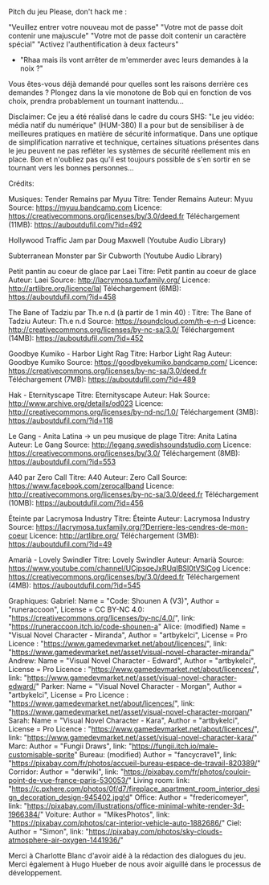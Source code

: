 Pitch du jeu Please, don't hack me :

"Veuillez entrer votre nouveau mot de passe"
"Votre mot de passe doit contenir une majuscule"
"Votre mot de passe doit contenir un caractère spécial"
"Activez l'authentification à deux facteurs"
- "Rhaa mais ils vont arrêter de m'emmerder avec leurs demandes à la noix ?"

Vous êtes-vous déjà demandé pour quelles sont les raisons derrière ces demandes ? Plongez dans la vie monotone de Bob qui en fonction de vos choix, prendra probablement un tournant inattendu...

Disclaimer: 
Ce jeu a été réalisé dans le cadre du cours SHS: "Le jeu vidéo: média natif du numérique" (HUM-380)
Il a pour but de sensibiliser à de meilleures pratiques en matière de sécurité informatique.
Dans une optique de simplification narrative et technique, certaines situations présentes dans le jeu peuvent ne pas refléter les systèmes de sécurité réellement mis en place.
Bon et n'oubliez pas qu'il est toujours possible de s'en sortir en se tournant vers les bonnes personnes...

Crédits:

Musiques:
Tender Remains par Myuu
  Titre:  Tender Remains
  Auteur: Myuu
  Source: https://myuu.bandcamp.com
  Licence: https://creativecommons.org/licenses/by/3.0/deed.fr
  Téléchargement (11MB): https://auboutdufil.com/?id=492

Hollywood Traffic Jam par Doug Maxwell
  (Youtube Audio Library)

Subterranean Monster par Sir Cubworth
  (Youtube Audio Library)

Petit pantin au coeur de glace par Laei 
  Titre:  Petit pantin au coeur de glace
  Auteur: Laei
  Source: http://lacrymosa.tuxfamily.org/
  Licence: http://artlibre.org/licence/lal
  Téléchargement (6MB): https://auboutdufil.com/?id=458

The Bane of Tadziu par Th.e n.d (à partir de 1 min 40) :
  Titre:  The Bane of Tadziu
  Auteur: Th.e n.d
  Source: https://soundcloud.com/th-e-n-d
  Licence: http://creativecommons.org/licenses/by-nc-sa/3.0/
  Téléchargement (14MB): https://auboutdufil.com/?id=452

Goodbye Kumiko - Harbor Light Rag
  Titre:  Harbor Light Rag
  Auteur: Goodbye Kumiko
  Source: https://goodbyekumiko.bandcamp.com/
  Licence: https://creativecommons.org/licenses/by-nc-sa/3.0/deed.fr
  Téléchargement (7MB): https://auboutdufil.com/?id=489

Hak - Eternityscape
  Titre:  Eternityscape
  Auteur: Hak
  Source: http://www.archive.org/details/od023
  Licence: http://creativecommons.org/licenses/by-nd-nc/1.0/
  Téléchargement (3MB): https://auboutdufil.com/?id=118

Le Gang - Anita Latina -> un peu musique de plage
  Titre:  Anita Latina
  Auteur: Le Gang
  Source: http://legang.swedishsoundstudio.com
  Licence: https://creativecommons.org/licenses/by/3.0/
  Téléchargement (8MB): https://auboutdufil.com/?id=553

A40 par Zero Call 
  Titre:  A40
  Auteur: Zero Call
  Source: https://www.facebook.com/zerocallband
  Licence: http://creativecommons.org/licenses/by-nc-sa/3.0/deed.fr
  Téléchargement (10MB): https://auboutdufil.com/?id=456

Éteinte par Lacrymosa Industry
  Titre:  Éteinte
  Auteur: Lacrymosa Industry
  Source: https://lacrymosa.tuxfamily.org/?Derriere-les-cendres-de-mon-coeur
  Licence: http://artlibre.org/
  Téléchargement (3MB): https://auboutdufil.com/?id=49

Amarià - Lovely Swindler
  Titre:   Lovely Swindler
  Auteur: Amarià
  Source: https://www.youtube.com/channel/UCjpsqeJxRUqIBSl0tVSlCog
  Licence: https://creativecommons.org/licenses/by/3.0/deed.fr
  Téléchargement (4MB): https://auboutdufil.com/?id=545
    
Graphiques:
Gabriel: Name = "Code: Shounen A (V3)", Author = "runeraccoon", License = CC BY-NC 4.0: "https://creativecommons.org/licenses/by-nc/4.0/", link: "https://runeraccoon.itch.io/code-shounen-a" 
Alice: (modified) Name = "Visual Novel Character - Miranda", Author = "artbykelci", License = Pro Licence : "https://www.gamedevmarket.net/about/licences/", link: "https://www.gamedevmarket.net/asset/visual-novel-character-miranda/"
Andrew: Name = "Visual Novel Character - Edward", Author = "artbykelci", License = Pro Licence : "https://www.gamedevmarket.net/about/licences/", link: "https://www.gamedevmarket.net/asset/visual-novel-character-edward/"
Parker: Name = "Visual Novel Character - Morgan", Author = "artbykelci", License = Pro Licence : "https://www.gamedevmarket.net/about/licences/", link: "https://www.gamedevmarket.net/asset/visual-novel-character-morgan/"
Sarah: Name = "Visual Novel Character - Kara", Author = "artbykelci", License = Pro Licence : "https://www.gamedevmarket.net/about/licences/", link: "https://www.gamedevmarket.net/asset/visual-novel-character-kara/"
Marc: Author = "Fungii Draws", link: "https://fungii.itch.io/male-customisable-sprite"
Bureau: (modified) Author = "fancycrave1", link: "https://pixabay.com/fr/photos/accueil-bureau-espace-de-travail-820389/"
Corridor: Author = "derwiki", link: "https://pixabay.com/fr/photos/couloir-point-de-vue-france-paris-530053/"
Living room: link: "https://c.pxhere.com/photos/0f/d7/fireplace_apartment_room_interior_design_decoration_design-945402.jpg!d"
Office: Author = "fredericomeyer", link: "https://pixabay.com/illustrations/office-minimal-white-render-3d-1966384/"
Voiture: Author = "MikesPhotos", link: "https://pixabay.com/photos/car-interior-vehicle-auto-1882686/"
Ciel: Author = "Simon", link: "https://pixabay.com/photos/sky-clouds-atmosphere-air-oxygen-1441936/"

Merci à Charlotte Blanc d'avoir aidé à la rédaction des dialogues du jeu.
Merci également à Hugo Hueber de nous avoir aiguillé dans le processus de développement.
